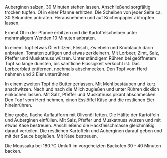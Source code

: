Auberginen salzen, 30 Minuten stehen lassen. Anschließend sorgfältig trocken tupfen. Öl in einer Pfanne erhitzen. Die Scheiben von jeder Seite ca. 30 Sekunden anbraten. Herausnehmen und auf Küchenpapier abtropfen lassen.

Erneut Öl in der Pfanne erhitzen und die Kartoffelscheiben unter mehrmaligem Wenden 10 Minuten anbraten.

In einem Topf etwas Öl erhitzen, Fleisch, Zwiebeln und Knoblauch darin anbraten. Tomaten zufügen und etwas zerkleinern. Mit Lorbeer, Zimt, Salz, Pfeffer und Muskatnuss würzen. Unter ständigem Rühren bei geöffnetem Topf so lange dünsten, bis sämtliche Flüssigkeit verkocht ist. Das Lorbeerblatt entfernen, nochmals abschmecken. Den Topf vom Herd nehmen und 2 Eier unterrühren.

In einem zweiten Topf die Butter zerlassen. Mit Mehl bestäuben und kurz anschwitzen. Nach und nach die Milch zugießen und unter Rühren dicklich einkochen lassen. Mit Salz, Pfeffer und Muskatnuss pikant abschmecken. Den Topf vom Herd nehmen, einen Esslöffel Käse und die restlichen Eier hineinrühren.

Eine große, flache Auflaufform mit Olivenöl fetten. Die Hälfte der Kartoffeln und Auberginen einfüllen. Mit Salz, Pfeffer und Muskatnuss würzen und mit etwas Käse bestreuen. Anschließend die Hackfleischmasse gleichmäßig darauf verteilen. Die restlichen Kartoffeln und Auberginen darauf geben und mit der Sauce begießen. Mit Käse bestreuen.

Die Moussaka bei 180 °C Umluft im vorgeheizten Backofen 30 - 40 Minuten backen.
